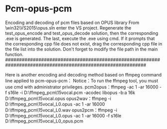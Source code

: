 # Pcm-opus-pcm
Encoding and decoding of pcm files based on OPUS library
From \win32\VS2015\opus.sln enter the VS project. Regenerate the test_opus_encode and test_opus_decode solution, then the corresponding .exe is generated. The last, execute the .exe using cmd.
If it prompts that the corresponding cpp file does not exist, drag the corresponding cpp file in the file list into the solution.
Don't forget to modify the file path in the main function.
###########################################################################################################

Here is another encoding and decoding method based on ffmpeg command line applied to pcm-opus-pcm：
Notice：To run the ffmpeg tool, you must use cmd with administrator privileges.
pcm2opus：ffmpeg -ac 1 -ar 16000 -f s16le -i D:\ffmpeg_pcm\15vocal.pcm -acodec libopus -b:a 16k  D:\ffmpeg_pcm\15vocal.opus
opus2wav：ffmpeg -i D:\ffmpeg_pcm\15vocal_L0.opus -ac 1  -ar 16000 D:\ffmpeg_pcm\15vocal_L0.wav
opus2pcm：ffmpeg -i D:\ffmpeg_pcm\15vocal_L0.opus -ac 1  -ar 16000 -f s16le D:\ffmpeg_pcm\15vocal_L0_opus.pcm
